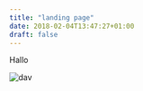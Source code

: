 ```yaml
---
title: "landing page"
date: 2018-02-04T13:47:27+01:00
draft: false
---
```


Hallo


![dav](img/header/header.jpg)
